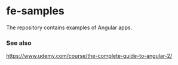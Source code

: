 # fe-samples
The repository contains examples of Angular apps.

### See also
https://www.udemy.com/course/the-complete-guide-to-angular-2/
